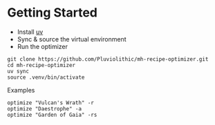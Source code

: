 # Getting Started

- Install [uv](https://docs.astral.sh/uv/getting-started/installation/)
- Sync & source the virtual environment
- Run the optimizer

```
git clone https://github.com/Pluviolithic/mh-recipe-optimizer.git
cd mh-recipe-optimizer
uv sync
source .venv/bin/activate
```

Examples
```
optimize "Vulcan's Wrath" -r
optimize "Daestrophe" -a
optimize "Garden of Gaia" -rs
```